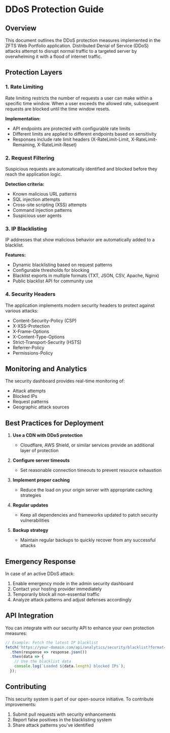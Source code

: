# DDoS Protection Guide

## Overview

This document outlines the DDoS protection measures implemented in the ZFTS Web Portfolio application. Distributed Denial of Service (DDoS) attacks attempt to disrupt normal traffic to a targeted server by overwhelming it with a flood of internet traffic.

## Protection Layers

### 1. Rate Limiting

Rate limiting restricts the number of requests a user can make within a specific time window. When a user exceeds the allowed rate, subsequent requests are blocked until the time window resets.

**Implementation:**
- API endpoints are protected with configurable rate limits
- Different limits are applied to different endpoints based on sensitivity
- Responses include rate limit headers (X-RateLimit-Limit, X-RateLimit-Remaining, X-RateLimit-Reset)

### 2. Request Filtering

Suspicious requests are automatically identified and blocked before they reach the application logic.

**Detection criteria:**
- Known malicious URL patterns
- SQL injection attempts
- Cross-site scripting (XSS) attempts
- Command injection patterns
- Suspicious user agents

### 3. IP Blacklisting

IP addresses that show malicious behavior are automatically added to a blacklist.

**Features:**
- Dynamic blacklisting based on request patterns
- Configurable thresholds for blocking
- Blacklist exports in multiple formats (TXT, JSON, CSV, Apache, Nginx)
- Public blacklist API for community use

### 4. Security Headers

The application implements modern security headers to protect against various attacks:

- Content-Security-Policy (CSP)
- X-XSS-Protection
- X-Frame-Options
- X-Content-Type-Options
- Strict-Transport-Security (HSTS)
- Referrer-Policy
- Permissions-Policy

## Monitoring and Analytics

The security dashboard provides real-time monitoring of:

- Attack attempts
- Blocked IPs
- Request patterns
- Geographic attack sources

## Best Practices for Deployment

1. **Use a CDN with DDoS protection**
   - Cloudflare, AWS Shield, or similar services provide an additional layer of protection

2. **Configure server timeouts**
   - Set reasonable connection timeouts to prevent resource exhaustion

3. **Implement proper caching**
   - Reduce the load on your origin server with appropriate caching strategies

4. **Regular updates**
   - Keep all dependencies and frameworks updated to patch security vulnerabilities

5. **Backup strategy**
   - Maintain regular backups to quickly recover from any successful attacks

## Emergency Response

In case of an active DDoS attack:

1. Enable emergency mode in the admin security dashboard
2. Contact your hosting provider immediately
3. Temporarily block all non-essential traffic
4. Analyze attack patterns and adjust defenses accordingly

## API Integration

You can integrate with our security API to enhance your own protection measures:

```javascript
// Example: Fetch the latest IP blacklist
fetch('https://your-domain.com/api/analytics/security/blacklist?format=json')
  .then(response => response.json())
  .then(data => {
    // Use the blacklist data
    console.log(`Loaded ${data.length} blocked IPs`);
  });
```

## Contributing

This security system is part of our open-source initiative. To contribute improvements:

1. Submit pull requests with security enhancements
2. Report false positives in the blacklisting system
3. Share attack patterns you've identified
